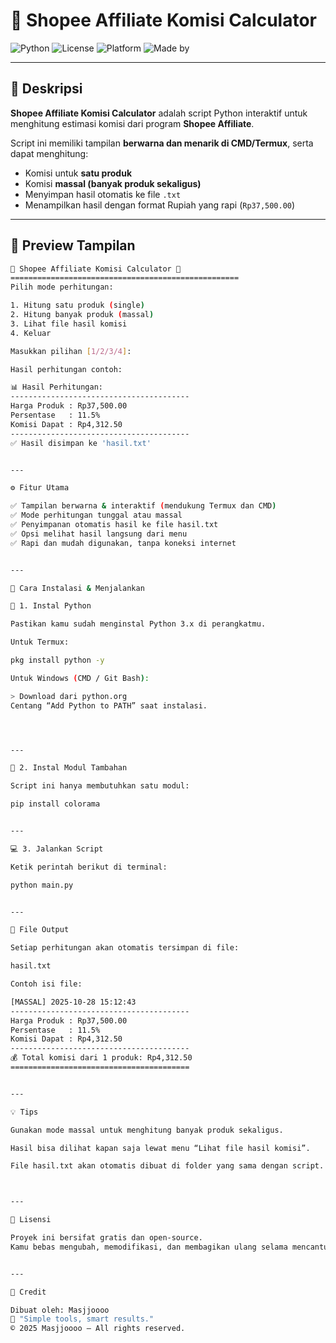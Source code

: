 # 💸 Shopee Affiliate Komisi Calculator

![Python](https://img.shields.io/badge/Python-3.x-blue?logo=python)
![License](https://img.shields.io/badge/License-Free-green)
![Platform](https://img.shields.io/badge/Platform-Termux%20|%20CMD-orange)
![Made by](https://img.shields.io/badge/Author-Masjjoooo-purple)

---

## 🎯 Deskripsi

**Shopee Affiliate Komisi Calculator** adalah script Python interaktif untuk menghitung estimasi komisi dari program **Shopee Affiliate**.

Script ini memiliki tampilan **berwarna dan menarik di CMD/Termux**, serta dapat menghitung:
- Komisi untuk **satu produk**
- Komisi **massal (banyak produk sekaligus)**
- Menyimpan hasil otomatis ke file `.txt`
- Menampilkan hasil dengan format Rupiah yang rapi (`Rp37,500.00`)

---

## 📸 Preview Tampilan

```bash
💸 Shopee Affiliate Komisi Calculator 💸
===================================================
Pilih mode perhitungan:

1. Hitung satu produk (single)
2. Hitung banyak produk (massal)
3. Lihat file hasil komisi
4. Keluar

Masukkan pilihan [1/2/3/4]:

Hasil perhitungan contoh:

📊 Hasil Perhitungan:
----------------------------------------
Harga Produk : Rp37,500.00
Persentase   : 11.5%
Komisi Dapat : Rp4,312.50
----------------------------------------
✅ Hasil disimpan ke 'hasil.txt'


---

⚙️ Fitur Utama

✅ Tampilan berwarna & interaktif (mendukung Termux dan CMD)
✅ Mode perhitungan tunggal atau massal
✅ Penyimpanan otomatis hasil ke file hasil.txt
✅ Opsi melihat hasil langsung dari menu
✅ Rapi dan mudah digunakan, tanpa koneksi internet


---

🚀 Cara Instalasi & Menjalankan

🔧 1. Instal Python

Pastikan kamu sudah menginstal Python 3.x di perangkatmu.

Untuk Termux:

pkg install python -y

Untuk Windows (CMD / Git Bash):

> Download dari python.org
Centang “Add Python to PATH” saat instalasi.




---

🧩 2. Instal Modul Tambahan

Script ini hanya membutuhkan satu modul:

pip install colorama


---

💻 3. Jalankan Script

Ketik perintah berikut di terminal:

python main.py


---

📂 File Output

Setiap perhitungan akan otomatis tersimpan di file:

hasil.txt

Contoh isi file:

[MASSAL] 2025-10-28 15:12:43
----------------------------------------
Harga Produk : Rp37,500.00
Persentase   : 11.5%
Komisi Dapat : Rp4,312.50
----------------------------------------
💰 Total komisi dari 1 produk: Rp4,312.50
========================================


---

💡 Tips

Gunakan mode massal untuk menghitung banyak produk sekaligus.

Hasil bisa dilihat kapan saja lewat menu “Lihat file hasil komisi”.

File hasil.txt akan otomatis dibuat di folder yang sama dengan script.



---

📜 Lisensi

Proyek ini bersifat gratis dan open-source.
Kamu bebas mengubah, memodifikasi, dan membagikan ulang selama mencantumkan kredit kepada pembuat aslinya.


---

👑 Credit

Dibuat oleh: Masjjoooo
💬 "Simple tools, smart results."
© 2025 Masjjoooo – All rights reserved.
